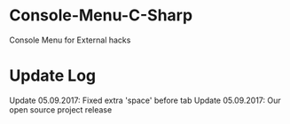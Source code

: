 # Console-Menu-C-Sharp
Console Menu for External hacks
# Update Log
Update 05.09.2017: Fixed extra 'space' before tab
Update 05.09.2017: Our open source project release
